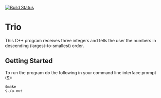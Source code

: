 [![Build Status](https://travis-ci.org/JamesBautista/Trio.svg?branch=master)](https://travis-ci.org/JamesBautista/Trio)
# Trio

This C++ program receives three integers and tells the user the numbers in descending (largest-to-smallest) order.

## Getting Started

To run the program do the following in your command line interface prompt ($):

```
$make
$./a.out
```
